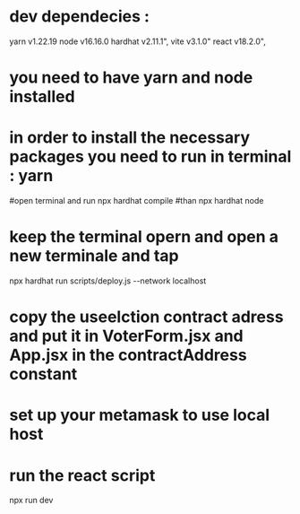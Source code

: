 # dev dependecies : 
yarn v1.22.19
node v16.16.0
hardhat v2.11.1",
vite  v3.1.0"
react v18.2.0",
# you need to have yarn and node installed 
# in order to install the necessary packages you need to run in terminal : yarn 
#open terminal and run 
npx hardhat compile
#than
npx hardhat node
# keep the terminal opern and open a new terminale and tap
npx hardhat run scripts/deploy.js --network localhost
# copy the useelction contract adress and put it in VoterForm.jsx and App.jsx in the contractAddress constant
# set up your metamask to use local host
# run the react script
npx run dev
